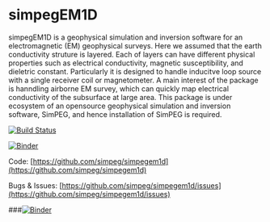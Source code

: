 simpegEM1D
==========

simpegEM1D is a geophysical simulation and inversion software for an electromagnetic (EM) geophysical surveys. 
Here we assumed that the earth conductivity struture is layered. Each of layers can have different physical properties such as electrical conductivity, magnetic susceptibility, and dieletric constant. Particularly it is designed to handle inducitve loop source with a single receiver coil or magnetometer. A main interest of the package is hanndling airborne EM survey, which can quickly map electrical conductivity of the subsurface at large area. This package is under ecosystem of an opensource geophysical simulation and inversion software, SimPEG, and hence installation of SimPEG is required.

[![Build Status](https://travis-ci.org/simpeg/simpegEM1D.svg?branch=master)](https://travis-ci.org/simpeg/simpegEM1D)

[![Binder](https://mybinder.org/badge_logo.svg)](https://mybinder.org/v2/gh/igotchalk/simpegEM1D/master?filepath=notebooks%2Fexamples%2FEM1D_inversion_TD_layers_widget.ipynb)


Code:
[https://github.com/simpeg/simpegem1d](https://github.com/simpeg/simpegem1d)

Bugs & Issues:
[https://github.com/simpeg/simpegem1d/issues](https://github.com/simpeg/simpegem1d/issues)



###[![Binder](https://mybinder.org/badge.svg)](https://mybinder.org/v2/gh/simpeg/simpegEM1D/master?filepath=notebooks)
